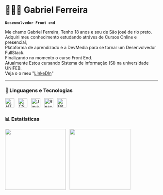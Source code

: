 # 👨🏼‍💻 Gabriel Ferreira

**`Desenvolvedor Front end`**

Me chamo Gabriel Ferreira, Tenho 18 anos e sou de São josé de rio preto.
Adquiri meu conhecimento estudando atráves de Cursos Online e presencial,<br> Plataforma de aprendizado é a DevMedia para se tornar um Desenvolvedor FullStack.<br>
Finalizando no momento o curso Front End.<br>
 Atualmente Estou cursando Sistema de informação (SI) na universidade UNIFEB.
 <br>Veja o o meu "[LinkeDIn](https://www.linkedin.com/in/gabrieldeveloperweb/)"




---

### 🤖 Linguagens e Tecnologias

<img 
    align="left" 
    alt="HTML"
    title="HTML" 
    width="30px" 
    style="padding-right: 10px;" 
    src="https://cdn.jsdelivr.net/gh/devicons/devicon@latest/icons/html5/html5-original.svg" 
/>
<img 
    align="left" 
    alt="CSS" 
    title="CSS"
    width="30px" 
    style="padding-right: 10px;" 
    src="https://cdn.jsdelivr.net/gh/devicons/devicon@latest/icons/css3/css3-original.svg" 
/>
<img 
    align="left" 
    alt="JavaScript" 
    title="JavaScript"
    width="30px" 
    style="padding-right: 10px;" 
    src="https://cdn.jsdelivr.net/gh/devicons/devicon@latest/icons/javascript/javascript-original.svg" 
/>

<img 
    align="left" 
    alt="React"
    title="React" 
    width="30px" 
    style="padding-right: 10px;" 
    src="https://cdn.jsdelivr.net/gh/devicons/devicon@latest/icons/react/react-original.svg" 
/>


<img 
    align="left" 
    alt="Git" 
    title="Git"
    width="30px" 
    style="padding-right: 10px;" 
    src="https://cdn.jsdelivr.net/gh/devicons/devicon@latest/icons/git/git-original.svg" 
/>

<br/>
<br/>

### 📊 Estatísticas

<img 
    align="left" 
    height="200" 
    style="padding-right: 10px;" 
    src="https://github-readme-stats.vercel.app/api?username=GabrielFR-Dev&show_icons=true&theme=tokyonight&commits_year=2025&inclube_all_commits=true&locale=pt-br&hide=issues,contribs" 
/>
<img 
    align="left" 
    height="200" 
    style="padding-right: 10px;" 
    src="https://github-readme-stats.vercel.app/api/top-langs/?username=GabrielFR-Dev&theme=tokyonight&layout=compact&custom_title=Tecnologias&langs_count=4" 
/>
